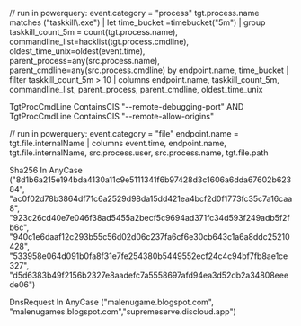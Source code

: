 // run in powerquery:
event.category = "process"
tgt.process.name matches ("taskkill\\.exe")
| let time_bucket =timebucket("5m") 
| group taskkill_count_5m = count(tgt.process.name), commandline_list=hacklist(tgt.process.cmdline), oldest_time_unix=oldest(event.time), parent_process=any(src.process.name), parent_cmdline=any(src.process.cmdline) by endpoint.name, time_bucket
| filter taskkill_count_5m > 10
| columns endpoint.name, taskkill_count_5m, commandline_list, parent_process, parent_cmdline, oldest_time_unix

TgtProcCmdLine ContainsCIS "--remote-debugging-port" AND TgtProcCmdLine ContainsCIS "--remote-allow-origins"

// run in powerquery:
event.category = "file"
endpoint.name = tgt.file.internalName 
| columns event.time, endpoint.name, tgt.file.internalName, src.process.user, src.process.name, tgt.file.path

Sha256 In AnyCase ("8d1b6a215e194bda4130a11c9e5111341f6b97428d3c1606a6dda67602b62384", "ac0f02d78b3864df71c6a2529d98da15dd421ea4bcf2d0f1773fc35c7a16caa8", "923c26cd40e7e046f38ad5455a2becf5c9694ad371fc34d593f249adb5f2fb6c", "940c1e6daaf12c293b55c56d02d06c237fa6cf6e30cb643c1a6a8ddc25210428", "533958e064d091b0fa8f31e7fe254380b5449552ecf24c4c94bf7fb8ae1ce327", "d5d6383b49f2156b2327e8aadefc7a5558697afd94ea3d52db2a34808eeede06")

DnsRequest In AnyCase ("malenugame.blogspot.com", "malenugames.blogspot.com","supremeserve.discloud.app")